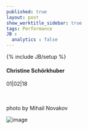 ```yaml
---
published: true
layout: post
show_worktitle_sidebar: true
tags: Performance
JB :
  analytics : false
---
```


{% include JB/setup %}




<p>
<h4>Christine Schörkhuber</h4>
01|02|18

<br /><br />
photo by Mihail Novakov
</p><p>
<img src="{{ site.url }}/images/christine-schoerkhuber_small.jpg" alt="image">

</p>